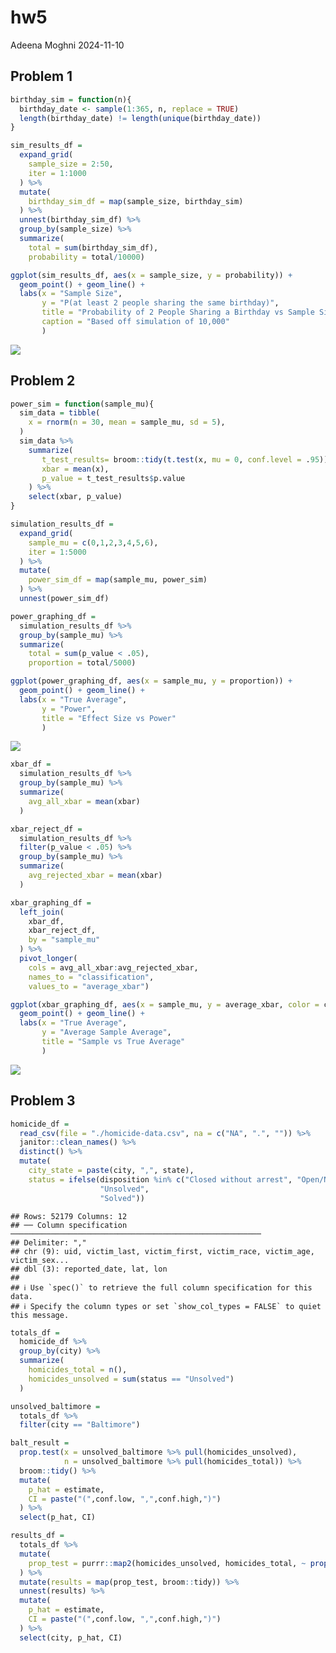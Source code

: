 hw5
================
Adeena Moghni
2024-11-10

## Problem 1

``` r
birthday_sim = function(n){
  birthday_date <- sample(1:365, n, replace = TRUE) 
  length(birthday_date) != length(unique(birthday_date))
}
```

``` r
sim_results_df = 
  expand_grid(
    sample_size = 2:50,
    iter = 1:1000
  ) %>% 
  mutate(
    birthday_sim_df = map(sample_size, birthday_sim)
  ) %>% 
  unnest(birthday_sim_df) %>% 
  group_by(sample_size) %>% 
  summarize(
    total = sum(birthday_sim_df),
    probability = total/10000)

ggplot(sim_results_df, aes(x = sample_size, y = probability)) +
  geom_point() + geom_line() +
  labs(x = "Sample Size", 
       y = "P(at least 2 people sharing the same birthday)",
       title = "Probability of 2 People Sharing a Birthday vs Sample Size",
       caption = "Based off simulation of 10,000"
       )
```

![](HW5_files/figure-gfm/unnamed-chunk-2-1.png)<!-- -->

## Problem 2

``` r
power_sim = function(sample_mu){
  sim_data = tibble(
    x = rnorm(n = 30, mean = sample_mu, sd = 5),
  )
  sim_data %>% 
    summarize(
       t_test_results= broom::tidy(t.test(x, mu = 0, conf.level = .95)),
       xbar = mean(x),
       p_value = t_test_results$p.value
    ) %>% 
    select(xbar, p_value)
}
```

``` r
simulation_results_df = 
  expand_grid(
    sample_mu = c(0,1,2,3,4,5,6),
    iter = 1:5000
  ) %>%  
  mutate( 
    power_sim_df = map(sample_mu, power_sim)
  ) %>%  
  unnest(power_sim_df)
```

``` r
power_graphing_df = 
  simulation_results_df %>% 
  group_by(sample_mu) %>% 
  summarize(
    total = sum(p_value < .05),
    proportion = total/5000)

ggplot(power_graphing_df, aes(x = sample_mu, y = proportion)) +
  geom_point() + geom_line() +
  labs(x = "True Average", 
       y = "Power",
       title = "Effect Size vs Power"
       )
```

![](HW5_files/figure-gfm/unnamed-chunk-5-1.png)<!-- -->

``` r
xbar_df = 
  simulation_results_df %>% 
  group_by(sample_mu) %>%
  summarize(
    avg_all_xbar = mean(xbar)
  )

xbar_reject_df = 
  simulation_results_df %>%
  filter(p_value < .05) %>% 
  group_by(sample_mu) %>%
  summarize(
    avg_rejected_xbar = mean(xbar)
  )

xbar_graphing_df = 
  left_join(
    xbar_df,
    xbar_reject_df,
    by = "sample_mu"
  ) %>% 
  pivot_longer(
    cols = avg_all_xbar:avg_rejected_xbar, 
    names_to = "classification", 
    values_to = "average_xbar")

ggplot(xbar_graphing_df, aes(x = sample_mu, y = average_xbar, color = classification)) +
  geom_point() + geom_line() +
  labs(x = "True Average", 
       y = "Average Sample Average",
       title = "Sample vs True Average"
       )
```

![](HW5_files/figure-gfm/unnamed-chunk-6-1.png)<!-- -->

## Problem 3

``` r
homicide_df = 
  read_csv(file = "./homicide-data.csv", na = c("NA", ".", "")) %>%
  janitor::clean_names() %>% 
  distinct() %>% 
  mutate(
    city_state = paste(city, ",", state),
    status = ifelse(disposition %in% c("Closed without arrest", "Open/No arrest"), 
                    "Unsolved", 
                    "Solved"))
```

    ## Rows: 52179 Columns: 12
    ## ── Column specification ────────────────────────────────────────────────────────
    ## Delimiter: ","
    ## chr (9): uid, victim_last, victim_first, victim_race, victim_age, victim_sex...
    ## dbl (3): reported_date, lat, lon
    ## 
    ## ℹ Use `spec()` to retrieve the full column specification for this data.
    ## ℹ Specify the column types or set `show_col_types = FALSE` to quiet this message.

``` r
totals_df = 
  homicide_df %>% 
  group_by(city) %>% 
  summarize(
    homicides_total = n(),
    homicides_unsolved = sum(status == "Unsolved")
  )

unsolved_baltimore = 
  totals_df %>% 
  filter(city == "Baltimore")

balt_result = 
  prop.test(x = unsolved_baltimore %>% pull(homicides_unsolved), 
            n = unsolved_baltimore %>% pull(homicides_total)) %>% 
  broom::tidy() %>% 
  mutate(
    p_hat = estimate,
    CI = paste("(",conf.low, ",",conf.high,")")
  ) %>% 
  select(p_hat, CI)
```

``` r
results_df = 
  totals_df %>% 
  mutate(
    prop_test = purrr::map2(homicides_unsolved, homicides_total, ~ prop.test(x = .x, n = .y))
  ) %>% 
  mutate(results = map(prop_test, broom::tidy)) %>% 
  unnest(results) %>% 
  mutate(
    p_hat = estimate,
    CI = paste("(",conf.low, ",",conf.high,")")
  ) %>% 
  select(city, p_hat, CI)
```
